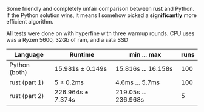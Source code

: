 Some friendly and completely unfair comparison between rust and Python. If the Python solution wins, it means I somehow picked a **significantly** more efficient algorithm.

All tests were done on with hyperfine with three warmup rounds. CPU uses was a Ryzen 5600, 32Gb of ram, and a sata SSD

| Language | Runtime | min ... max | runs |
|----------|---------|-------------|------|
| Python (both) | 15.981s ± 0.149s | 15.816s ... 16.158s | 100 |
| rust (part 1) | 5 ± 0.2ms | 4.6ms ... 5.7ms | 100 |
| rust (part 2) | 226.964s ± 7.374s | 219.05s ... 236.968s | 5 |
